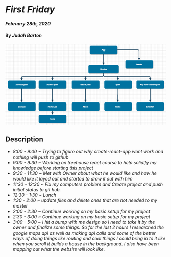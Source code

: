 # _First Friday_

#### _February 28th, 2020_

#### By _**Judah Barton**_

![diagram picture](diagram.png)

## Description

* _8:00 - 9:00 ~ Trying to figure out why create-react-app wont work and nothing will push to github_
* _9:00 - 9:30 ~ Working on treehouse react course to help solidify my knowledge before starting this project_
* _9:30 - 11:30 ~ Met with Owner about what he would like and how he would like it layed out and started to draw it out with him_
* _11:30 - 12:30 ~ Fix my computers problem and Create project and push initial status to git hub._
* _12:30 - 1:30 ~ Lunch_
* _1:30 - 2:00 ~ update files and delete ones that are not needed to my master_
* _2:00 - 2:30 ~ Continue working on my basic setup for my project_
* _2:30 - 3:00 ~ Continue working on my basic setup for my project_
* _3:00 - 5:00 ~ I hit a bump with me design so I need to take it by the owner and finalize some things. So for the last 2 hours I researched the google maps api as well as making api calls and some of the better ways of doing things like routing and cool things I could bring in to it like when you scroll it builds a house in the background. I also have been mapping out what the website will look like._

